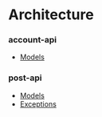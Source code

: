 # Architecture

### account-api
- [Models](https://reckue.github.io/docs/architecture/account-api/models)

### post-api
- [Models](https://reckue.github.io/docs/architecture/post-api/models)
- [Exceptions](https://reckue.github.io/docs/architecture/post-api/exceptions/Exceptions)
